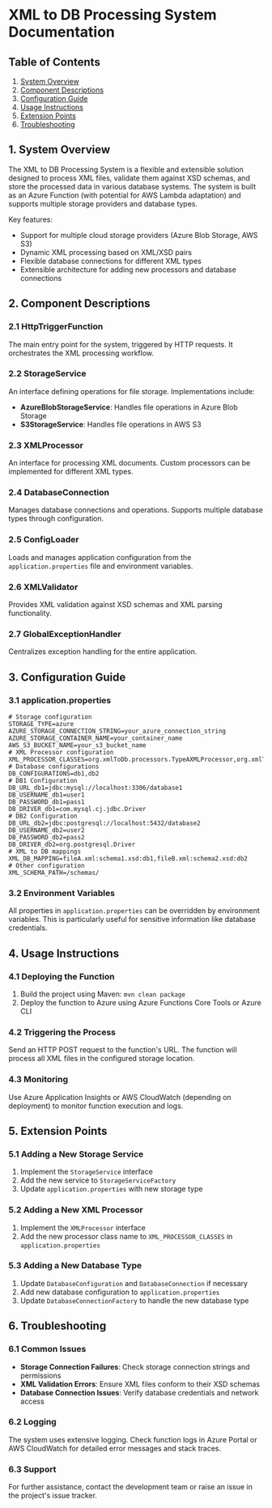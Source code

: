 # XML to DB Processing System Documentation

## Table of Contents

1. [System Overview](#system-overview)
2. [Component Descriptions](#component-descriptions)
3. [Configuration Guide](#configuration-guide)
4. [Usage Instructions](#usage-instructions)
5. [Extension Points](#extension-points)
6. [Troubleshooting](#troubleshooting)

## 1. System Overview

The XML to DB Processing System is a flexible and extensible solution designed to process XML files, validate them
against XSD schemas, and store the processed data in various database systems. The system is built as an Azure
Function (with potential for AWS Lambda adaptation) and supports multiple storage providers and database types.

Key features:

- Support for multiple cloud storage providers (Azure Blob Storage, AWS S3)
- Dynamic XML processing based on XML/XSD pairs
- Flexible database connections for different XML types
- Extensible architecture for adding new processors and database connections

## 2. Component Descriptions

### 2.1 HttpTriggerFunction

The main entry point for the system, triggered by HTTP requests. It orchestrates the XML processing workflow.

### 2.2 StorageService

An interface defining operations for file storage. Implementations include:

- **AzureBlobStorageService**: Handles file operations in Azure Blob Storage
- **S3StorageService**: Handles file operations in AWS S3

### 2.3 XMLProcessor

An interface for processing XML documents. Custom processors can be implemented for different XML types.

### 2.4 DatabaseConnection

Manages database connections and operations. Supports multiple database types through configuration.

### 2.5 ConfigLoader

Loads and manages application configuration from the `application.properties` file and environment variables.

### 2.6 XMLValidator

Provides XML validation against XSD schemas and XML parsing functionality.

### 2.7 GlobalExceptionHandler

Centralizes exception handling for the entire application.

## 3. Configuration Guide

### 3.1 application.properties

```properties
# Storage configuration
STORAGE_TYPE=azure
AZURE_STORAGE_CONNECTION_STRING=your_azure_connection_string
AZURE_STORAGE_CONTAINER_NAME=your_container_name
AWS_S3_BUCKET_NAME=your_s3_bucket_name
# XML Processor configuration
XML_PROCESSOR_CLASSES=org.xmlToDb.processors.TypeAXMLProcessor,org.xmlToDb.processors.TypeBXMLProcessor
# Database configurations
DB_CONFIGURATIONS=db1,db2
# DB1 Configuration
DB_URL_db1=jdbc:mysql://localhost:3306/database1
DB_USERNAME_db1=user1
DB_PASSWORD_db1=pass1
DB_DRIVER_db1=com.mysql.cj.jdbc.Driver
# DB2 Configuration
DB_URL_db2=jdbc:postgresql://localhost:5432/database2
DB_USERNAME_db2=user2
DB_PASSWORD_db2=pass2
DB_DRIVER_db2=org.postgresql.Driver
# XML to DB mappings
XML_DB_MAPPING=fileA.xml:schema1.xsd:db1,fileB.xml:schema2.xsd:db2
# Other configuration
XML_SCHEMA_PATH=/schemas/
```

### 3.2 Environment Variables

All properties in `application.properties` can be overridden by environment variables. This is particularly useful for
sensitive information like database credentials.

## 4. Usage Instructions

### 4.1 Deploying the Function

1. Build the project using Maven: `mvn clean package`
2. Deploy the function to Azure using Azure Functions Core Tools or Azure CLI

### 4.2 Triggering the Process

Send an HTTP POST request to the function's URL. The function will process all XML files in the configured storage
location.

### 4.3 Monitoring

Use Azure Application Insights or AWS CloudWatch (depending on deployment) to monitor function execution and logs.

## 5. Extension Points

### 5.1 Adding a New Storage Service

1. Implement the `StorageService` interface
2. Add the new service to `StorageServiceFactory`
3. Update `application.properties` with new storage type

### 5.2 Adding a New XML Processor

1. Implement the `XMLProcessor` interface
2. Add the new processor class name to `XML_PROCESSOR_CLASSES` in `application.properties`

### 5.3 Adding a New Database Type

1. Update `DatabaseConfiguration` and `DatabaseConnection` if necessary
2. Add new database configuration to `application.properties`
3. Update `DatabaseConnectionFactory` to handle the new database type

## 6. Troubleshooting

### 6.1 Common Issues

- **Storage Connection Failures**: Check storage connection strings and permissions
- **XML Validation Errors**: Ensure XML files conform to their XSD schemas
- **Database Connection Issues**: Verify database credentials and network access

### 6.2 Logging

The system uses extensive logging. Check function logs in Azure Portal or AWS CloudWatch for detailed error messages and
stack traces.

### 6.3 Support

For further assistance, contact the development team or raise an issue in the project's issue tracker.

